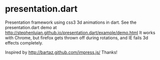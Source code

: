 presentation.dart
=================

Presentation framework using css3 3d animations in dart.
See the presentation.dart demo at http://stephenlujan.github.io/presentation.dart/example/demo.html 
It works with Chrome, but firefox gets thrown off during rotations, and IE fails 3d effects completely.

Inspired by http://bartaz.github.com/impress.js/
Thanks!
